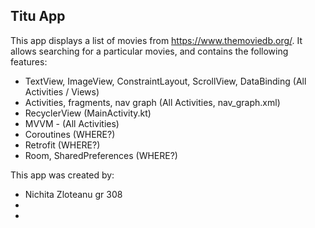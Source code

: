 Titu App
-----------

This app displays a list of movies from https://www.themoviedb.org/. It allows searching for a particular movies, and contains the following features:

- TextView, ImageView, ConstraintLayout, ScrollView, DataBinding (All Activities / Views)
- Activities, fragments, nav graph (All Activities, nav_graph.xml)
- RecyclerView (MainActivity.kt)
- MVVM - (All Activities)
- Coroutines (WHERE?)
- Retrofit (WHERE?)
- Room, SharedPreferences (WHERE?)

This app was created by:
- Nichita Zloteanu gr 308
- 
- 

